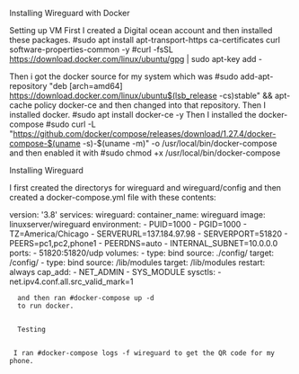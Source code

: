 Installing Wireguard with Docker

Setting up VM
First I created a Digital ocean account and then installed these packages.
#sudo apt install apt-transport-https ca-certificates curl software-properties-common -y
#curl -fsSL https://download.docker.com/linux/ubuntu/gpg | sudo apt-key add -

Then i got the docker source for my system which was 
#sudo add-apt-repository "deb [arch=amd64] https://download.docker.com/linux/ubuntu$(lsb_release -cs)stable" && apt-cache policy docker-ce
and then changed into that repository. Then I installed docker. #sudo apt install docker-ce -y
Then I installed the docker-compose #sudo curl -L "https://github.com/docker/compose/releases/download/1.27.4/docker-compose-$(uname -s)-$(uname -m)" -o /usr/local/bin/docker-compose
and then enabled it with #sudo chmod +x /usr/local/bin/docker-compose


Installing Wireguard

I first created the directorys for wireguard and wireguard/config and then created a docker-compose.yml file with these contents:

version: '3.8'
services:
  wireguard:
    container_name: wireguard
    image: linuxserver/wireguard
    environment:
      - PUID=1000
      - PGID=1000
      - TZ=America/Chicago
      - SERVERURL=137.184.97.98
      - SERVERPORT=51820
      - PEERS=pc1,pc2,phone1
      - PEERDNS=auto
      - INTERNAL_SUBNET=10.0.0.0
    ports:
      - 51820:51820/udp
    volumes:
      - type: bind
        source: ./config/
        target: /config/
      - type: bind
        source: /lib/modules
        target: /lib/modules
    restart: always
    cap_add:
      - NET_ADMIN
      - SYS_MODULE
    sysctls:
      - net.ipv4.conf.all.src_valid_mark=1
      
      and then ran #docker-compose up -d
      to run docker.
      
      
      Testing
      
      
     I ran #docker-compose logs -f wireguard to get the QR code for my phone.
     
     
     
     

     
     
     
     
     



      
